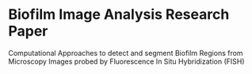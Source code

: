 # Biofilm Image Analysis Research Paper
Computational Approaches to detect and segment Biofilm Regions from
Microscopy Images probed by Fluorescence In Situ Hybridization (FISH)

